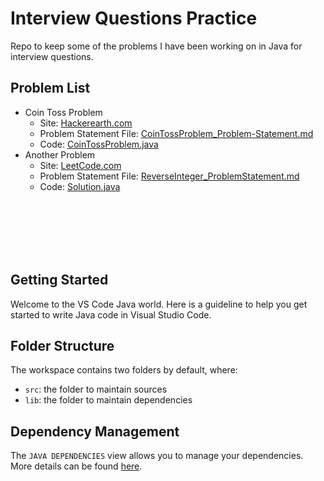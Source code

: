 # Interview Questions Practice

Repo to keep some of the problems I have been working on in Java for interview questions.

## Problem List

- Coin Toss Problem
    - Site: [Hackerearth.com](https://www.hackerearth.com/codearena/ring/3e5bd24/)
    - Problem Statement File: [CoinTossProblem_Problem-Statement.md](https://github.com/DannyMeister177/InterviewQs/blob/master/src/CoinTossProblem_Problem-Statement.md)
    - Code: [CoinTossProblem.java](https://github.com/DannyMeister177/InterviewQs/blob/master/src/CoinTossProblem.java)
- Another Problem
    - Site: [LeetCode.com](https://leetcode.com/problems/reverse-integer/)
    - Problem Statement File: [ReverseInteger_ProblemStatement.md](https://github.com/DannyMeister177/InterviewQs/blob/master/Problem_Statements/ReverseInteger_ProblemStatement.md)
    - Code: [Solution.java](https://github.com/DannyMeister177/InterviewQs/blob/master/src/reverse_integer/Solution.java)



<br/><br/><br/><br/><br/>
## Getting Started

Welcome to the VS Code Java world. Here is a guideline to help you get started to write Java code in Visual Studio Code.

## Folder Structure

The workspace contains two folders by default, where:

- `src`: the folder to maintain sources
- `lib`: the folder to maintain dependencies

## Dependency Management

The `JAVA DEPENDENCIES` view allows you to manage your dependencies. More details can be found [here](https://github.com/microsoft/vscode-java-pack/blob/master/release-notes/v0.9.0.md#work-with-jar-files-directly).
